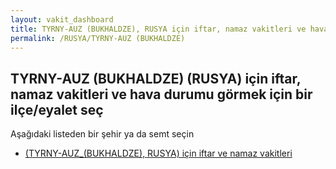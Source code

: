 ```yaml
---
layout: vakit_dashboard
title: TYRNY-AUZ (BUKHALDZE), RUSYA için iftar, namaz vakitleri ve hava durumu - ilçe/eyalet seç
permalink: /RUSYA/TYRNY-AUZ (BUKHALDZE)
---
```


## TYRNY-AUZ (BUKHALDZE) (RUSYA) için iftar, namaz vakitleri ve hava durumu  görmek için bir ilçe/eyalet seç

Aşağıdaki listeden bir şehir ya da semt seçin

* [ (TYRNY-AUZ_(BUKHALDZE), RUSYA) için iftar ve namaz vakitleri](/RUSYA/TYRNY-AUZ_(BUKHALDZE)/)

<script type="text/javascript">
  var GLOBAL_COUNTRY = 'RUSYA';
  var GLOBAL_CITY = 'TYRNY-AUZ (BUKHALDZE)';
  var GLOBAL_STATE = 'TYRNY-AUZ (BUKHALDZE)';
</script>
